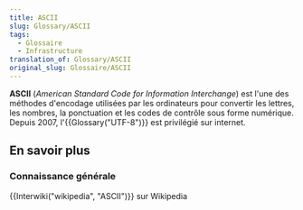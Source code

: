 ```yaml
---
title: ASCII
slug: Glossary/ASCII
tags:
  - Glossaire
  - Infrastructure
translation_of: Glossary/ASCII
original_slug: Glossaire/ASCII
---
```

**ASCII** (_American Standard Code for Information Interchange_) est l'une des méthodes d'encodage utilisées par les ordinateurs pour convertir les lettres, les nombres, la ponctuation et les codes de contrôle sous forme numérique. Depuis 2007, l'{{Glossary("UTF-8")}} est privilégié sur internet.

## En savoir plus 

### Connaissance générale

{{Interwiki("wikipedia", "ASCII")}} sur Wikipedia

